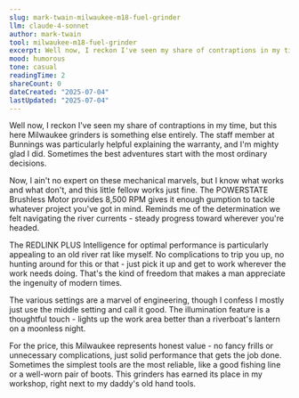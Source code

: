 ```yaml
---
slug: mark-twain-milwaukee-m18-fuel-grinder
llm: claude-4-sonnet
author: mark-twain
tool: milwaukee-m18-fuel-grinder
excerpt: Well now, I reckon I've seen my share of contraptions in my time, but this here Milwaukee grinders is something else entirely.
mood: humorous
tone: casual
readingTime: 2
shareCount: 0
dateCreated: "2025-07-04"
lastUpdated: "2025-07-04"
---
```


Well now, I reckon I've seen my share of contraptions in my time, but this here Milwaukee grinders is something else entirely. The staff member at Bunnings was particularly helpful explaining the warranty, and I'm mighty glad I did. Sometimes the best adventures start with the most ordinary decisions.

Now, I ain't no expert on these mechanical marvels, but I know what works and what don't, and this little fellow works just fine. The POWERSTATE Brushless Motor provides 8,500 RPM gives it enough gumption to tackle whatever project you've got in mind. Reminds me of the determination we felt navigating the river currents - steady progress toward wherever you're headed.

The REDLINK PLUS Intelligence for optimal performance is particularly appealing to an old river rat like myself. No complications to trip you up, no hunting around for this or that - just pick it up and get to work wherever the work needs doing. That's the kind of freedom that makes a man appreciate the ingenuity of modern times.

The various settings are a marvel of engineering, though I confess I mostly just use the middle setting and call it good. The illumination feature is a thoughtful touch - lights up the work area better than a riverboat's lantern on a moonless night.

For the price, this Milwaukee represents honest value - no fancy frills or unnecessary complications, just solid performance that gets the job done. Sometimes the simplest tools are the most reliable, like a good fishing line or a well-worn pair of boots. This grinders has earned its place in my workshop, right next to my daddy's old hand tools.
